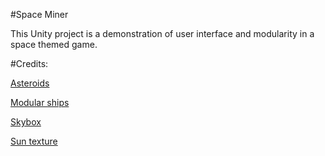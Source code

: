 #Space Miner

This Unity project is a demonstration of user interface and modularity in a space themed game.

#Credits:

[Asteroids](https://assetstore.unity.com/packages/3d/props/asteroid-pack-by-pixel-make-83951)

[Modular ships](https://assetstore.unity.com/packages/3d/vehicles/space/star-sparrow-modular-spaceship-73167)

[Skybox](http://alexcpeterson.com/spacescape/)

[Sun texture](http://www.textures4photoshop.com/tex/clouds-and-sky/sun-texture-seamless.aspx) 
